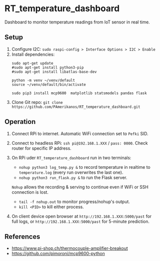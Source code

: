 # RT_temperature_dashboard
Dashboard to monitor temperature readings from IoT sensor in real time.

## Setup
1. Configure I2C: `sudo raspi-config > Interface Options > I2C > Enable`
2. Install dependencies: 
    ```
    sudo apt-get update
    #sudo apt-get install python3-pip
    #sudo apt-get install libatlas-base-dev
    
    python -m venv ~/venv/default
    source ~/venv/default/bin/activate

    sudo pip3 install mcp9600  matplotlib statsmodels pandas flask
    ```
3. Clone Git repo: `git clone https://github.com/PAmerikanos/RT_temperature_dashboard.git`

## Operation
1. Connect RPi to internet. Automatic WiFi connection set to `Pefki` SID.
2. Connect to headless RPi: `ssh pi@192.168.1.XXX` / `pass: 0000`. Check router for specific IP address.
3. On RPi uder `RT_temperature_dashboard` run in two terminals:
    - `nohup python3 log_temp.py &` to record temperature in realtime to `temperature.log` (every run overwrites the last one).
    - `nohup python3 run_flask.py &` to run the Flask server.
    
    `Nohup` allows the recording & serving to continue even if WiFi or SSH connection is lost.
    - `tail -f nohup.out` to monitor progress/nohup's output.
    - `kill <PID>` to kill either process.
3. On client device open browser at `http://192.168.1.XXX:5000/past` for full logs, or `http://192.168.1.XXX:5000/past` for 5-minute prediction.

## References
- https://www.pi-shop.ch/thermocouple-amplifier-breakout
- https://github.com/pimoroni/mcp9600-python
